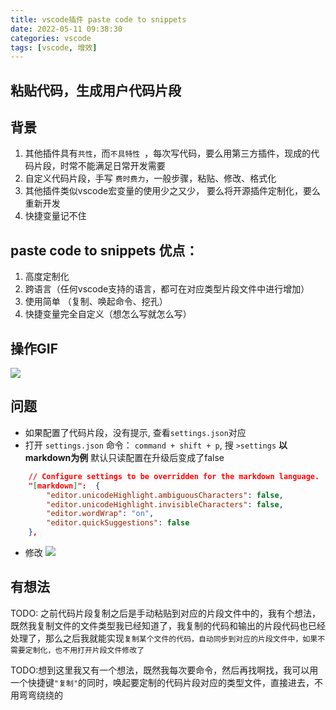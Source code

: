 ```yaml
---
title: vscode插件 paste code to snippets
date: 2022-05-11 09:38:30
categories: vscode
tags: [vscode, 增效]
---
```


## 粘贴代码，生成用户代码片段

## 背景
1. 其他插件具有`共性`，而`不具特性 `，每次写代码，要么用第三方插件，现成的代码片段，时常不能满足日常开发需要
2. 自定义代码片段，手写 `费时费力`，一般步骤，粘贴、修改、格式化
3. 其他插件类似vscode宏变量的使用少之又少， 要么将开源插件定制化，要么重新开发
4. 快捷变量记不住

## paste code to snippets 优点： 
1. 高度定制化
2. 跨语言（任何vscode支持的语言，都可在对应类型片段文件中进行增加）
3. 使用简单 （复制、唤起命令、挖孔）
4. 快捷变量完全自定义（想怎么写就怎么写）

## 操作GIF
![](http://t-blog-images.aijs.top/img/Kapture%202022-05-11%20at%2009.39.01.gif)

## 问题
- 如果配置了代码片段，没有提示, 查看`settings.json`对应
- 打开 `settings.json` 命令： `command + shift + p`, 搜 `>settings`
**以markdown为例** 默认只读配置在升级后变成了false
```json
	// Configure settings to be overridden for the markdown language.
	"[markdown]":  {
		"editor.unicodeHighlight.ambiguousCharacters": false,
		"editor.unicodeHighlight.invisibleCharacters": false,
		"editor.wordWrap": "on",
		"editor.quickSuggestions": false 
	},
```

- 修改
![](http://t-blog-images.aijs.top/img/20220602184856.webp)

## 有想法

TODO: 之前代码片段复制之后是手动粘贴到对应的片段文件中的，我有个想法，既然我复制文件的文件类型我已经知道了，我复制的代码和输出的片段代码也已经处理了，那么之后我就能实现`复制某个文件的代码，自动同步到对应的片段文件中，如果不需要定制化，也不用打开片段文件修改了`

TODO:想到这里我又有一个想法，既然我每次要命令，然后再找啊找，我可以用一个快捷键`"复制"`的同时，唤起要定制的代码片段对应的类型文件，直接进去，不用弯弯绕绕的